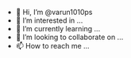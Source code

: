 - 👋 Hi, I’m @varun1010ps
- 👀 I’m interested in ...
- 🌱 I’m currently learning ...
- 💞️ I’m looking to collaborate on ...
- 📫 How to reach me ...

<!---
varun1010ps/varun1010ps is a ✨ special ✨ repository because its `README.md` (this file) appears on your GitHub profile.
You can click the Preview link to take a look at your changes.
--->
